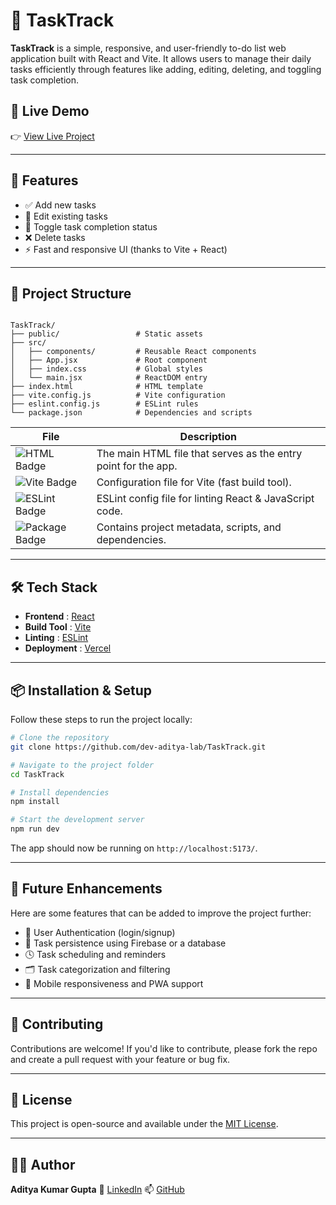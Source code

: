 # 📝 TaskTrack

**TaskTrack** is a simple, responsive, and user-friendly to-do list web application built with React and Vite. It allows users to manage their daily tasks efficiently through features like adding, editing, deleting, and toggling task completion.

## 🚀 Live Demo

👉 [View Live Project](https://task-track-zeta.vercel.app)

---

## 📌 Features

- ✅ Add new tasks
- 📝 Edit existing tasks
- 🔁 Toggle task completion status
- ❌ Delete tasks
- ⚡ Fast and responsive UI (thanks to Vite + React)

---

## 📂 Project Structure

```

TaskTrack/
├── public/                 # Static assets
├── src/
│   ├── components/         # Reusable React components
│   ├── App.jsx             # Root component
│   ├── index.css           # Global styles
│   └── main.jsx            # ReactDOM entry
├── index.html              # HTML template
├── vite.config.js          # Vite configuration
├── eslint.config.js        # ESLint rules
└── package.json            # Dependencies and scripts

````
| File                                                                                                                    | Description                                                    |
| ----------------------------------------------------------------------------------------------------------------------- | -------------------------------------------------------------- |
| ![HTML Badge](https://img.shields.io/badge/index.html-ff5722?style=for-the-badge\&logo=html5\&logoColor=white)          | The main HTML file that serves as the entry point for the app. |
| ![Vite Badge](https://img.shields.io/badge/vite.config.js-646cff?style=for-the-badge\&logo=vite\&logoColor=white)       | Configuration file for Vite (fast build tool).                 |
| ![ESLint Badge](https://img.shields.io/badge/eslint.config.js-4B32C3?style=for-the-badge\&logo=eslint\&logoColor=white) | ESLint config file for linting React & JavaScript code.        |
| ![Package Badge](https://img.shields.io/badge/package.json-339933?style=for-the-badge\&logo=npm\&logoColor=white)       | Contains project metadata, scripts, and dependencies.          |




---

## 🛠️ Tech Stack

- **Frontend** : [React](https://reactjs.org/)
- **Build Tool** : [Vite](https://vitejs.dev/)
- **Linting** : [ESLint](https://eslint.org/)
- **Deployment** : [Vercel](https://vercel.com/)

---

## 📦 Installation & Setup

Follow these steps to run the project locally:

```bash
# Clone the repository
git clone https://github.com/dev-aditya-lab/TaskTrack.git

# Navigate to the project folder
cd TaskTrack

# Install dependencies
npm install

# Start the development server
npm run dev
````

The app should now be running on `http://localhost:5173/`.

---

## 🌟 Future Enhancements

Here are some features that can be added to improve the project further:

* 🔐 User Authentication (login/signup)
* 💾 Task persistence using Firebase or a database
* 🕓 Task scheduling and reminders
* 🗂️ Task categorization and filtering
* 📱 Mobile responsiveness and PWA support

---

## 🤝 Contributing

Contributions are welcome! If you'd like to contribute, please fork the repo and create a pull request with your feature or bug fix.

---

## 📄 License

This project is open-source and available under the [MIT License](LICENSE).

---

## 🙋‍♂️ Author

**Aditya Kumar Gupta**
🚀 [LinkedIn](https://www.linkedin.com/in/aditya-gupta9608/)
📫 [GitHub](https://github.com/dev-aditya-lab)


